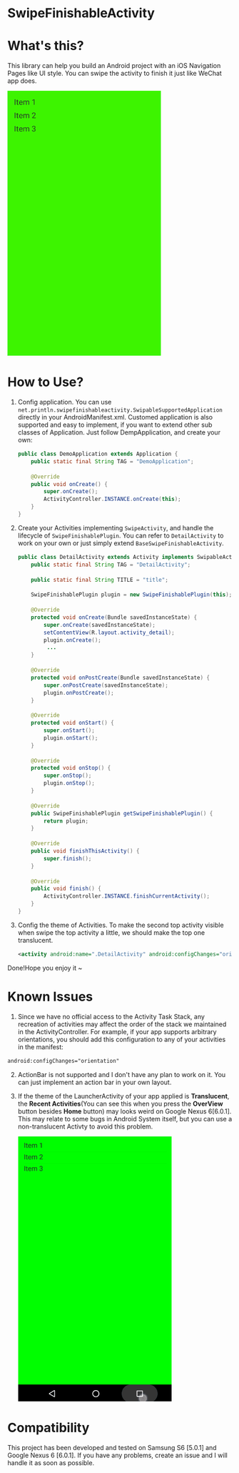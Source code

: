 # SwipeFinishableActivity

# What's this?

This library can help you build an Android project with an iOS Navigation Pages like UI style. You can swipe the activity to finish it just like WeChat app does.  

![](arts/swipefinishable.gif)

# How to Use?

1. Config application. You can use ```net.println.swipefinishableactivity.SwipableSupportedApplication``` directly in your AndroidManifest.xml. Customed application is also supported and easy to implement, if you want to extend other sub classes of Application. Just follow DempApplication, and create your own:

	```java
	public class DemoApplication extends Application {
	    public static final String TAG = "DemoApplication";
	
	    @Override
	    public void onCreate() {
	        super.onCreate();
	        ActivityController.INSTANCE.onCreate(this);
	    }
	}
	```
2. Create your Activities implementing ```SwipeActivity```, and handle the lifecycle of ```SwipeFinishablePlugin```. You can refer to ```DetailActivity``` to work on your own or just simply extend ```BaseSwipeFinishableActivity```.

	```java
	public class DetailActivity extends Activity implements SwipableActivity {
	    public static final String TAG = "DetailActivity";
	
	    public static final String TITLE = "title";
	
	    SwipeFinishablePlugin plugin = new SwipeFinishablePlugin(this);
	
	    @Override
	    protected void onCreate(Bundle savedInstanceState) {
	        super.onCreate(savedInstanceState);
	        setContentView(R.layout.activity_detail);
	        plugin.onCreate();
			 ...
	    }
	
	    @Override
	    protected void onPostCreate(Bundle savedInstanceState) {
	        super.onPostCreate(savedInstanceState);
	        plugin.onPostCreate();
	    }
	
	    @Override
	    protected void onStart() {
	        super.onStart();
	        plugin.onStart();
	    }
	
	    @Override
	    protected void onStop() {
	        super.onStop();
	        plugin.onStop();
	    }
	
	    @Override
	    public SwipeFinishablePlugin getSwipeFinishablePlugin() {
	        return plugin;
	    }
	
	    @Override
	    public void finishThisActivity() {
	        super.finish();
	    }
	
	    @Override
	    public void finish() {
	        ActivityController.INSTANCE.finishCurrentActivity();
	    }
	}

	```
3. Config the theme of Activities. To make the second top activity visible when swipe the top activity a little, we should make the top one translucent.

	```xml
	<activity android:name=".DetailActivity" android:configChanges="orientation" android:theme="@style/AppTranslucentTheme"/>
	```
	
Done!Hope you enjoy it ~

# Known Issues

1. Since we have no official access to the Activity Task Stack, any recreation of activities may affect the order of the stack we maintained in the ActivityController. For example, if your app supports arbitrary orientations, you should add this configuration to any of your activities in the manifest:

  ``` xml
  android:configChanges="orientation"
  ```

2. ActionBar is not supported and I don't have any plan to work on it. You can just implement an action bar in your own layout.
3. If the theme of the LauncherActivity of your app applied is **Translucent**, the **Recent Activities**(You can see this when you press the **OverView** button besides **Home** button) may looks weird on Google Nexus 6[6.0.1]. This may relate to some bugs in Android System itself, but you can use a non-translucent Activty to avoid this problem.

	![](arts/bugs_in_recents.gif)

# Compatibility

This project has been developed and tested on Samsung S6 [5.0.1] and Google Nexus 6 [6.0.1]. If you have any problems, create an issue and I will handle it as soon as possible.




